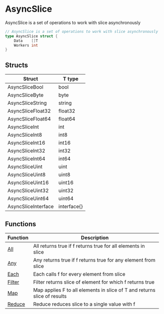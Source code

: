 # AsyncSlice

AsyncSlice is a set of operations to work with slice asynchronously

```go
// AsyncSlice is a set of operations to work with slice asynchronously
type AsyncSlice struct {
	Data    []T
	Workers int
}
```

## Structs

| Struct | T type |
| ------ | ------ |
| AsyncSliceBool | bool |
| AsyncSliceByte | byte |
| AsyncSliceString | string |
| AsyncSliceFloat32 | float32 |
| AsyncSliceFloat64 | float64 |
| AsyncSliceInt | int |
| AsyncSliceInt8 | int8 |
| AsyncSliceInt16 | int16 |
| AsyncSliceInt32 | int32 |
| AsyncSliceInt64 | int64 |
| AsyncSliceUint | uint |
| AsyncSliceUint8 | uint8 |
| AsyncSliceUint16 | uint16 |
| AsyncSliceUint32 | uint32 |
| AsyncSliceUint64 | uint64 |
| AsyncSliceInterface | interface{} |

## Functions

| Function | Description |
| -------- | ----------- |
| [All](./all.md) | All returns true if f returns true for all elements in slice |
| [Any](./any.md) | Any returns true if f returns true for any element from slice |
| [Each](./each.md) | Each calls f for every element from slice |
| [Filter](./filter.md) | Filter returns slice of element for which f returns true |
| [Map](./map.md) | Map applies F to all elements in slice of T and returns slice of results |
| [Reduce](./reduce.md) | Reduce reduces slice to a single value with f |
